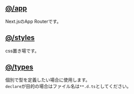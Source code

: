 ## [@/app](./app)
Next.jsのApp Routerです。

## [@/styles](./styles)
css置き場です。

## [@/types](./types)
個別で型を定義したい場合に使用します。  
`declare`が目的の場合はファイル名は`**.d.ts`としてください。
